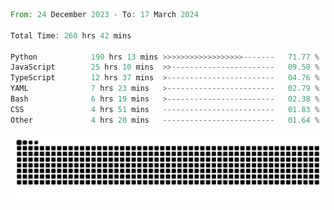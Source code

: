 <!--START_SECTION:waka-->

```rust
From: 24 December 2023 - To: 17 March 2024

Total Time: 260 hrs 42 mins

Python            190 hrs 13 mins >>>>>>>>>>>>>>>>>>-------   71.77 %
JavaScript        25 hrs 10 mins  >>-----------------------   09.50 %
TypeScript        12 hrs 37 mins  >------------------------   04.76 %
YAML              7 hrs 23 mins   >------------------------   02.79 %
Bash              6 hrs 19 mins   >------------------------   02.38 %
CSS               4 hrs 51 mins   -------------------------   01.83 %
Other             4 hrs 20 mins   -------------------------   01.64 %
```

<!--END_SECTION:waka-->


<picture>
  <source media="(prefers-color-scheme: dark)" srcset="https://raw.githubusercontent.com/jeerawut97/jeerawut97/output/github-contribution-grid-snake.svg">
  <img alt="github contribution grid snake animation" src="https://raw.githubusercontent.com/jeerawut97/jeerawut97/output/github-contribution-grid-snake.svg">
</picture>
